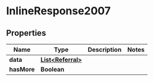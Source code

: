 
# InlineResponse2007

## Properties
Name | Type | Description | Notes
------------ | ------------- | ------------- | -------------
**data** | [**List&lt;Referral&gt;**](Referral.md) |  | 
**hasMore** | **Boolean** |  | 



